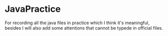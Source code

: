 # JavaPractice
For recording all the java files in practice which I think it's meaningful, besides I will also add some attentions that cannot be typede in official files.
